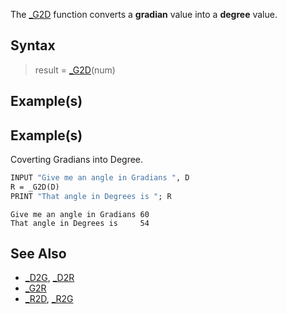 The [_G2D](_G2D) function converts a **gradian** value into a **degree** value. 


## Syntax

>  result = [_G2D](_G2D)(num)


## Example(s)

## Example(s)
 Coverting Gradians into Degree.

```vb
INPUT "Give me an angle in Gradians ", D
R = _G2D(D)
PRINT "That angle in Degrees is "; R
```

```text
Give me an angle in Gradians 60
That angle in Degrees is     54
```


## See Also
 
* [_D2G](_D2G), [_D2R](_D2R)
* [_G2R](_G2R)
* [_R2D](_R2D), [_R2G](_R2G)




